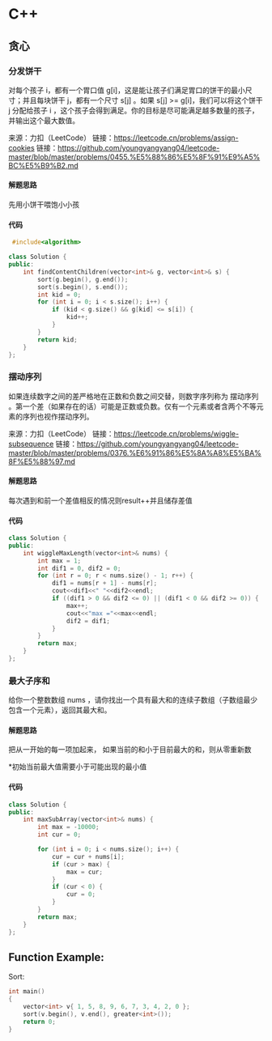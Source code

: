 # C++

## 贪心

### 分发饼干

对每个孩子 i，都有一个胃口值 g[i]，这是能让孩子们满足胃口的饼干的最小尺寸；并且每块饼干 j，都有一个尺寸 s[j] 。如果 s[j] >= g[i]，我们可以将这个饼干 j 分配给孩子 i ，这个孩子会得到满足。你的目标是尽可能满足越多数量的孩子，并输出这个最大数值。

来源：力扣（LeetCode）
链接：https://leetcode.cn/problems/assign-cookies
链接：https://github.com/youngyangyang04/leetcode-master/blob/master/problems/0455.%E5%88%86%E5%8F%91%E9%A5%BC%E5%B9%B2.md

#### 解题思路

先用小饼干喂饱小小孩

#### 代码

```cpp
 #include<algorithm>

class Solution {
public:
    int findContentChildren(vector<int>& g, vector<int>& s) {
        sort(g.begin(), g.end());
        sort(s.begin(), s.end());
        int kid = 0;
        for (int i = 0; i < s.size(); i++) {
            if (kid < g.size() && g[kid] <= s[i]) {
                kid++;
            }
        }
        return kid;
    }
};
```

### 摆动序列

如果连续数字之间的差严格地在正数和负数之间交替，则数字序列称为 摆动序列 。第一个差（如果存在的话）可能是正数或负数。仅有一个元素或者含两个不等元素的序列也视作摆动序列。

来源：力扣（LeetCode）
链接：https://leetcode.cn/problems/wiggle-subsequence
链接：https://github.com/youngyangyang04/leetcode-master/blob/master/problems/0376.%E6%91%86%E5%8A%A8%E5%BA%8F%E5%88%97.md

#### 解题思路
每次遇到和前一个差值相反的情况则result++并且储存差值

#### 代码

```cpp
class Solution {
public:
    int wiggleMaxLength(vector<int>& nums) {
        int max = 1;
        int dif1 = 0, dif2 = 0;
        for (int r = 0; r < nums.size() - 1; r++) {
            dif1 = nums[r + 1] - nums[r];
            cout<<dif1<<" "<<dif2<<endl;
            if ((dif1 > 0 && dif2 <= 0) || (dif1 < 0 && dif2 >= 0)) {
                max++;
                cout<<"max ="<<max<<endl;
                dif2 = dif1;
            }
        }
        return max;
    }
};
```

### 最大子序和

给你一个整数数组 nums ，请你找出一个具有最大和的连续子数组（子数组最少包含一个元素），返回其最大和。

#### 解题思路
把从一开始的每一项加起来，
如果当前的和小于目前最大的和，则从零重新数

*初始当前最大值需要小于可能出现的最小值

#### 代码

```cpp
class Solution {
public:
    int maxSubArray(vector<int>& nums) {
        int max = -10000;
        int cur = 0;

        for (int i = 0; i < nums.size(); i++) {
            cur = cur + nums[i];
            if (cur > max) {
                max = cur;
            }
            if (cur < 0) {
                cur = 0;
            }
        }
        return max;
    }
};
```


## Function Example:

Sort:

```c++
int main()
{
    vector<int> v{ 1, 5, 8, 9, 6, 7, 3, 4, 2, 0 };
    sort(v.begin(), v.end(), greater<int>());
    return 0;
}
```



